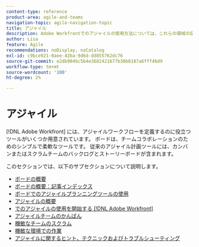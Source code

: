```yaml
---
content-type: reference
product-area: agile-and-teams
navigation-topic: agile-navigation-topic
title: アジャイル
description: Adobe Workfrontでのアジャイルの使用方法については、これらの領域の記事を確認してください。
author: Lisa
feature: Agile
recommendations: noDisplay, noCatalog
exl-id: c9bce921-0aee-42ba-9d6d-dd855762dc76
source-git-commit: e2db904bc5b4e3682421677b30b0187a6fff46d9
workflow-type: tm+mt
source-wordcount: '100'
ht-degree: 2%

---
```


# アジャイル

[!DNL Adobe Workfront] には、アジャイルワークフローを定義するのに役立つツールがいくつか用意されています。 ボードは、チームコラボレーションのためのシンプルで柔軟なツールです。 従来のアジャイル計画ツールには、カンバンまたはスクラムチームのバックログとストーリーボードが含まれます。

このセクションでは、以下のサブセクションについて説明します。

* [ボードの概要](../agile/boards-overview.md)
* [ボードの概要：記事インデックス](../agile/get-started-with-boards/get-started-with-boards.md)
* [ボードでのアジャイルプランニングツールの使用](/help/quicksilver/agile/use-boards-agile-planning-tools/agile-planning-tools-overview.md)
* [アジャイルの概要](../agile/agile-overview.md)
* [でのアジャイルの使用を開始する [!DNL Adobe Workfront]](../agile/get-started-with-agile-in-workfront/get-started-with-agile.md)
* [アジャイルチームのかんばん](../agile/use-kanban-in-an-agile-team/using-kanban-in-an-agile-team.md)
* [機敏なチームのスクラム](../agile/use-scrum-in-an-agile-team/scrum-in-an-agile-team.md)
* [機敏な環境での作業](../agile/work-in-an-agile-environment/work-in-an-agile-environment.md)
* [アジャイルに関するヒント、テクニックおよびトラブルシューティング](../agile/tips-tricks-and-troubleshooting/tips-tricks-troubleshooting-agile.md)
